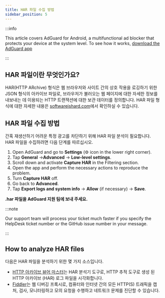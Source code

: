 ```yaml
---
title: HAR 파일 수집 방법
sidebar_position: 5
---
```


:::info

This article covers AdGuard for Android, a multifunctional ad blocker that protects your device at the system level. To see how it works, [download the AdGuard app](https://adguard.com/download.html?auto=true)

:::

## HAR 파일이란 무엇인가요?
HAR(HTTP ARchive) 형식은 웹 브라우저와 사이트 간의 상호 작용을 로깅하기 위한 JSON 형식의 아카이브 파일로, 브라우저가 불러오는 웹 페이지에 대한 자세한 정보를 내보내는 데 이용되는 HTTP 트랜잭션에 대한 보관 데이터를 정의합니다. HAR 파일 형식에 대한 자세한 내용은 [softwareishard.com](http://www.softwareishard.com/blog/har-12-spec/)에서 확인하실 수 있습니다.

## HAR 파일 수집 방법
간혹 재생산하기 어려운 특정 광고를 차단하기 위해 HAR 파일 분석이 필요합니다. HAR 파일을 수집하려면 다음 단계를 따르십시오.
1. Open AdGuard and go to **Settings** (⚙ icon in the lower right corner).
2. Tap **General** →**Advanced** → **Low-level settings**.
3. Scroll down and activate **Capture HAR** in the Filtering section.
4. Open the app and perform the necessary actions to reproduce the problem.
5. Turn **Capture HAR** off.
6. Go back to **Advanced**.
7. Tap **Export logs and system info** → **Allow** (if necessary) → **Save**.

**.har 파일을 AdGuard 지원 팀에 보내 주세요.**

:::note

Our support team will process your ticket much faster if you specify the HelpDesk ticket number or the GitHub issue number in your message.

:::

## How to analyze HAR files
다음은 HAR 파일을 분석하기 위한 몇 가지 소스입니다.
* [HTTP 아카이브 뷰어 마스터](https://gitgrimbo.github.io/harviewer/master/)는 HAR 분석기 도구로, HTTP 추적 도구로 생성 된 HTTP 아카이브 (HAR) 로그 파일을 시각화합니다.
* [Fiddler](https://www.telerik.com/fiddler)는 웹 디버깅 프록시로, 컴퓨터와 인터넷 간의 모든 HTTP(S) 트래픽을 캡처, 검사, 모니터링하고 모의 요청을 수행하고 네트워크 문제를 진단할 수 있습니다.
